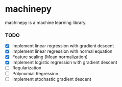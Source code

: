 # machinepy
machinepy is a machine learning library.

### TODO
- [x] Implement linear regression with gradient descent
- [x] Implement linear regression with normal equation
- [x] Feature scaling (Mean normalization)
- [x] Implement logistic regression with gradient descent
- [ ] Regularization
- [ ] Polynomial Regression
- [ ] Implement stochastic gradient descent
